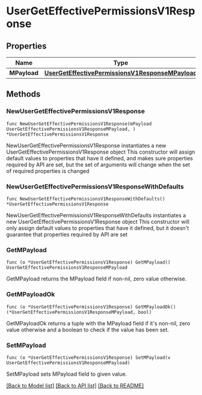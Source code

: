 # UserGetEffectivePermissionsV1Response

## Properties

Name | Type | Description | Notes
------------ | ------------- | ------------- | -------------
**MPayload** | [**UserGetEffectivePermissionsV1ResponseMPayload**](UserGetEffectivePermissionsV1ResponseMPayload.md) |  | 

## Methods

### NewUserGetEffectivePermissionsV1Response

`func NewUserGetEffectivePermissionsV1Response(mPayload UserGetEffectivePermissionsV1ResponseMPayload, ) *UserGetEffectivePermissionsV1Response`

NewUserGetEffectivePermissionsV1Response instantiates a new UserGetEffectivePermissionsV1Response object
This constructor will assign default values to properties that have it defined,
and makes sure properties required by API are set, but the set of arguments
will change when the set of required properties is changed

### NewUserGetEffectivePermissionsV1ResponseWithDefaults

`func NewUserGetEffectivePermissionsV1ResponseWithDefaults() *UserGetEffectivePermissionsV1Response`

NewUserGetEffectivePermissionsV1ResponseWithDefaults instantiates a new UserGetEffectivePermissionsV1Response object
This constructor will only assign default values to properties that have it defined,
but it doesn't guarantee that properties required by API are set

### GetMPayload

`func (o *UserGetEffectivePermissionsV1Response) GetMPayload() UserGetEffectivePermissionsV1ResponseMPayload`

GetMPayload returns the MPayload field if non-nil, zero value otherwise.

### GetMPayloadOk

`func (o *UserGetEffectivePermissionsV1Response) GetMPayloadOk() (*UserGetEffectivePermissionsV1ResponseMPayload, bool)`

GetMPayloadOk returns a tuple with the MPayload field if it's non-nil, zero value otherwise
and a boolean to check if the value has been set.

### SetMPayload

`func (o *UserGetEffectivePermissionsV1Response) SetMPayload(v UserGetEffectivePermissionsV1ResponseMPayload)`

SetMPayload sets MPayload field to given value.



[[Back to Model list]](../README.md#documentation-for-models) [[Back to API list]](../README.md#documentation-for-api-endpoints) [[Back to README]](../README.md)


